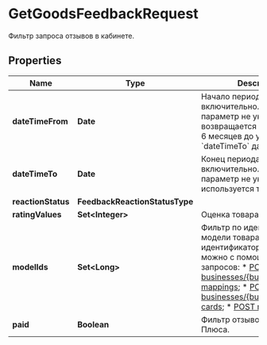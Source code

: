 

# GetGoodsFeedbackRequest

Фильтр запроса отзывов в кабинете. 

## Properties

| Name | Type | Description | Notes |
|------------ | ------------- | ------------- | -------------|
|**dateTimeFrom** | **Date** | Начало периода. Не включительно.  Если параметр не указан, возвращается информация за 6 месяцев до указанной в &#x60;dateTimeTo&#x60; даты.  |  [optional] |
|**dateTimeTo** | **Date** | Конец периода. Не включительно.  Если параметр не указан, используется текущая дата.  |  [optional] |
|**reactionStatus** | **FeedbackReactionStatusType** |  |  [optional] |
|**ratingValues** | **Set&lt;Integer&gt;** | Оценка товара. |  [optional] |
|**modelIds** | **Set&lt;Long&gt;** | Фильтр по идентификатору модели товара.  Получить идентификатор модели можно с помощью одного из запросов:  * [POST businesses/{businessId}/offer-mappings](../../reference/business-assortment/getOfferMappings.md);  * [POST businesses/{businessId}/offer-cards](../../reference/content/getOfferCardsContentStatus.md);  * [POST models](../../reference/models/getModels.md).  |  [optional] |
|**paid** | **Boolean** | Фильтр отзывов за баллы Плюса. |  [optional] |



